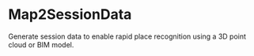 # Map2SessionData
Generate session data to enable rapid place recognition using a 3D point cloud or BIM model.
